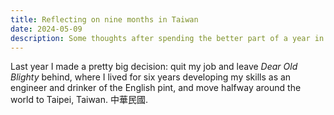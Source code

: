 ```yaml
---
title: Reflecting on nine months in Taiwan
date: 2024-05-09
description: Some thoughts after spending the better part of a year in an Asian country.
---
```


Last year I made a pretty big decision: quit my job and leave <em>Dear Old Blighty</em> behind, where I lived for six years developing my skills as an engineer and drinker of the English pint, and move halfway around the world to Taipei, Taiwan. 中華民國.


